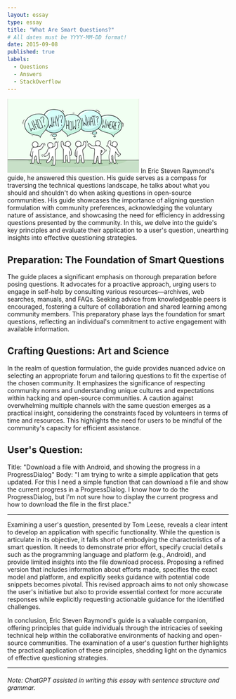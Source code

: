 ```yaml
---
layout: essay
type: essay
title: "What Are Smart Questions?"
# All dates must be YYYY-MM-DD format!
date: 2015-09-08
published: true
labels:
  - Questions
  - Answers
  - StackOverflow
---
```

<img width="300px" class="rounded float-start pe-4" src="../img/sq3.jpg">
In Eric Steven Raymond's guide, he answered this question. His guide serves as a compass for traversing the technical questions landscape, he talks about what you should and shouldn't do when asking questions in open-source communities. His guide showcases the importance of aligning question formulation with community preferences, acknowledging the voluntary nature of assistance, and showcasing the need for efficiency in addressing questions presented by the community. In this, we delve into the guide's key principles and evaluate their application to a user's question, unearthing insights into effective questioning strategies.

## Preparation: The Foundation of Smart Questions
The guide places a significant emphasis on thorough preparation before posing questions. It advocates for a proactive approach, urging users to engage in self-help by consulting various resources—archives, web searches, manuals, and FAQs. Seeking advice from knowledgeable peers is encouraged, fostering a culture of collaboration and shared learning among community members. This preparatory phase lays the foundation for smart questions, reflecting an individual's commitment to active engagement with available information.

## Crafting Questions: Art and Science
In the realm of question formulation, the guide provides nuanced advice on selecting an appropriate forum and tailoring questions to fit the expertise of the chosen community. It emphasizes the significance of respecting community norms and understanding unique cultures and expectations within hacking and open-source communities. A caution against overwhelming multiple channels with the same question emerges as a practical insight, considering the constraints faced by volunteers in terms of time and resources. This highlights the need for users to be mindful of the community's capacity for efficient assistance.

## User's Question:
Title: "Download a file with Android, and showing the progress in a ProgressDialog"
Body: "I am trying to write a simple application that gets updated. For this I need a simple function that can download a file and show the current progress in a ProgressDialog. I know how to do the ProgressDialog, but I'm not sure how to display the current progress and how to download the file in the first place."
<hr>
Examining a user's question, presented by Tom Leese, reveals a clear intent to develop an application with specific functionality. While the question is articulate in its objective, it falls short of embodying the characteristics of a smart question. It needs to demonstrate prior effort, specify crucial details such as the programming language and platform (e.g., Android), and provide limited insights into the file download process. Proposing a refined version that includes information about efforts made, specifies the exact model and platform, and explicitly seeks guidance with potential code snippets becomes pivotal. This revised approach aims to not only showcase the user's initiative but also to provide essential context for more accurate responses while explicitly requesting actionable guidance for the identified challenges.

In conclusion, Eric Steven Raymond's guide is a valuable companion, offering principles that guide individuals through the intricacies of seeking technical help within the collaborative environments of hacking and open-source communities. The examination of a user's question further highlights the practical application of these principles, shedding light on the dynamics of effective questioning strategies.

<hr>

###### Note: ChatGPT assisted in writing this essay with sentence structure and grammar.
